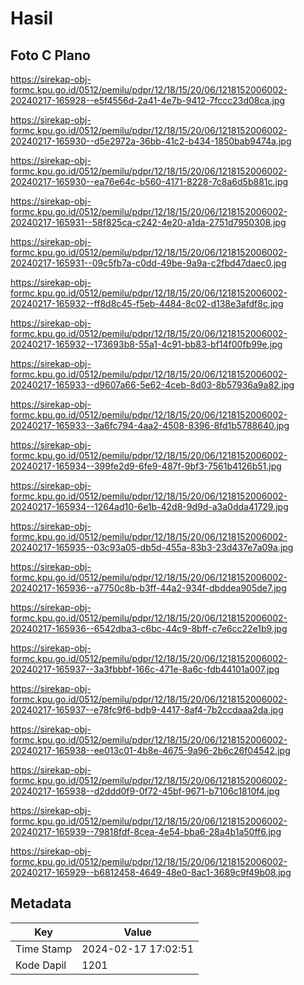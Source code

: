 # Hasil

## Foto C Plano

https://sirekap-obj-formc.kpu.go.id/0512/pemilu/pdpr/12/18/15/20/06/1218152006002-20240217-165928--e5f4556d-2a41-4e7b-9412-7fccc23d08ca.jpg

https://sirekap-obj-formc.kpu.go.id/0512/pemilu/pdpr/12/18/15/20/06/1218152006002-20240217-165930--d5e2972a-36bb-41c2-b434-1850bab9474a.jpg

https://sirekap-obj-formc.kpu.go.id/0512/pemilu/pdpr/12/18/15/20/06/1218152006002-20240217-165930--ea76e64c-b560-4171-8228-7c8a6d5b881c.jpg

https://sirekap-obj-formc.kpu.go.id/0512/pemilu/pdpr/12/18/15/20/06/1218152006002-20240217-165931--58f825ca-c242-4e20-a1da-2751d7950308.jpg

https://sirekap-obj-formc.kpu.go.id/0512/pemilu/pdpr/12/18/15/20/06/1218152006002-20240217-165931--09c5fb7a-c0dd-49be-9a9a-c2fbd47daec0.jpg

https://sirekap-obj-formc.kpu.go.id/0512/pemilu/pdpr/12/18/15/20/06/1218152006002-20240217-165932--ff8d8c45-f5eb-4484-8c02-d138e3afdf8c.jpg

https://sirekap-obj-formc.kpu.go.id/0512/pemilu/pdpr/12/18/15/20/06/1218152006002-20240217-165932--173693b8-55a1-4c91-bb83-bf14f00fb99e.jpg

https://sirekap-obj-formc.kpu.go.id/0512/pemilu/pdpr/12/18/15/20/06/1218152006002-20240217-165933--d9607a66-5e62-4ceb-8d03-8b57936a9a82.jpg

https://sirekap-obj-formc.kpu.go.id/0512/pemilu/pdpr/12/18/15/20/06/1218152006002-20240217-165933--3a6fc794-4aa2-4508-8396-8fd1b5788640.jpg

https://sirekap-obj-formc.kpu.go.id/0512/pemilu/pdpr/12/18/15/20/06/1218152006002-20240217-165934--399fe2d9-6fe9-487f-9bf3-7561b4126b51.jpg

https://sirekap-obj-formc.kpu.go.id/0512/pemilu/pdpr/12/18/15/20/06/1218152006002-20240217-165934--1264ad10-6e1b-42d8-9d9d-a3a0dda41729.jpg

https://sirekap-obj-formc.kpu.go.id/0512/pemilu/pdpr/12/18/15/20/06/1218152006002-20240217-165935--03c93a05-db5d-455a-83b3-23d437e7a09a.jpg

https://sirekap-obj-formc.kpu.go.id/0512/pemilu/pdpr/12/18/15/20/06/1218152006002-20240217-165936--a7750c8b-b3ff-44a2-934f-dbddea905de7.jpg

https://sirekap-obj-formc.kpu.go.id/0512/pemilu/pdpr/12/18/15/20/06/1218152006002-20240217-165936--6542dba3-c6bc-44c9-8bff-c7e6cc22e1b9.jpg

https://sirekap-obj-formc.kpu.go.id/0512/pemilu/pdpr/12/18/15/20/06/1218152006002-20240217-165937--3a3fbbbf-166c-471e-8a6c-fdb44101a007.jpg

https://sirekap-obj-formc.kpu.go.id/0512/pemilu/pdpr/12/18/15/20/06/1218152006002-20240217-165937--e78fc9f6-bdb9-4417-8af4-7b2ccdaaa2da.jpg

https://sirekap-obj-formc.kpu.go.id/0512/pemilu/pdpr/12/18/15/20/06/1218152006002-20240217-165938--ee013c01-4b8e-4675-9a96-2b6c26f04542.jpg

https://sirekap-obj-formc.kpu.go.id/0512/pemilu/pdpr/12/18/15/20/06/1218152006002-20240217-165938--d2ddd0f9-0f72-45bf-9671-b7106c1810f4.jpg

https://sirekap-obj-formc.kpu.go.id/0512/pemilu/pdpr/12/18/15/20/06/1218152006002-20240217-165939--79818fdf-8cea-4e54-bba6-28a4b1a50ff6.jpg

https://sirekap-obj-formc.kpu.go.id/0512/pemilu/pdpr/12/18/15/20/06/1218152006002-20240217-165929--b6812458-4649-48e0-8ac1-3689c9f49b08.jpg


## Metadata

| Key        | Value               |
| ---------- | ------------------- |
| Time Stamp | 2024-02-17 17:02:51 |
| Kode Dapil | 1201                |



